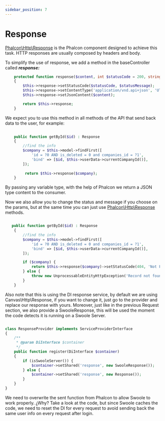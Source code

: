 ```yaml
---
sidebar_position: 7
---
```


# Response

[Phalcon\Http\Response](https://docs.phalcon.io/3.4/en/api/Phalcon_Http) is the Phalcon component designed to achieve this task. HTTP responses are usually composed by headers and body.

To simplify the use of response, we add a method in the baseController called **_response:_**


```php
    protected function response($content, int $statusCode = 200, string $statusMessage = 'OK'): Response
    {
        $this->response->setStatusCode($statusCode, $statusMessage);
        $this->response->setContentType('application/vnd.api+json', 'UTF-8');
        $this->response->setJsonContent($content);

        return $this->response;
    }
```


We expect you to use this method in all methods of the API that  send back  data to the user, for example:


```php
   
    public function getById($id) : Response
    {
        //find the info
        $company = $this->model->findFirst([
            'id = ?0 AND is_deleted = 0 and companies_id = ?1',
            'bind' => [$id, $this->userData->currentCompanyId()],
        ]);
        
         return $this->response($company);
    }
```


By passing any variable type, with the help of Phalcon we return a JSON type content to the consumer. 

Now we also allow you to change the status and message if you choose on the params, but at the same time you can just use [Phalcon\Http\Response](https://docs.phalcon.io/3.4/en/api/Phalcon_Http) methods.


```php

   public function getById($id) : Response
    {
        //find the info
        $company = $this->model->findFirst([
            'id = ?0 AND is_deleted = 0 and companies_id = ?1',
            'bind' => [$id, $this->userData->currentCompanyId()],
        ]);

        if ($company) {
            return $this->response($company)->setStatusCode(404, 'Not Found');
        } else {
            throw new UnprocessableEntityHttpException('Record not found');
        }
    }
```


Also note that  this is using the DI response service, by default we are using Canvas\Http\Response, if you want to change it, just go to the provider and replace our response with yours. Moreover, just like in the previous Request section, we also provide a SwooleResponse, this will be used the moment the code detects it is running on a Swoole Server.


```php 

class ResponseProvider implements ServiceProviderInterface
{
    /**
     * @param DiInterface $container
     */
    public function register(DiInterface $container)
    {
        if (isSwooleServer()) {
            $container->setShared('response', new SwooleResponse());
        } else {
            $container->setShared('response', new Response());
        }
    }
}
```


We need to overwrite the sent function from Phalcon to allow Swoole to work properly. ¿Why? Take a look at the code, but since Swoole caches the code, we need to reset the DI for every request to avoid sending back the same user info on every request after login.